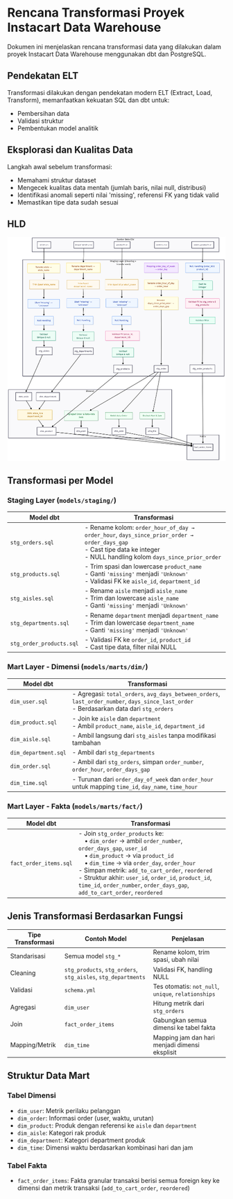 # Rencana Transformasi Proyek Instacart Data Warehouse

Dokumen ini menjelaskan rencana transformasi data yang dilakukan dalam proyek Instacart Data Warehouse menggunakan dbt dan PostgreSQL.

## Pendekatan ELT

Transformasi dilakukan dengan pendekatan modern ELT (Extract, Load, Transform), memanfaatkan kekuatan SQL dan dbt untuk:
- Pembersihan data
- Validasi struktur
- Pembentukan model analitik

## Eksplorasi dan Kualitas Data

Langkah awal sebelum transformasi:
- Memahami struktur dataset
- Mengecek kualitas data mentah (jumlah baris, nilai null, distribusi)
- Identifikasi anomali seperti nilai 'missing', referensi FK yang tidak valid
- Memastikan tipe data sudah sesuai

## HLD
![High level diagram](https://raw.githubusercontent.com/MoHakim-01121/instacart_dataWarehouse/main/image/imagerev.png)

## Transformasi per Model

### Staging Layer (`models/staging/`)

| Model dbt               | Transformasi                                                                 |
|-------------------------|------------------------------------------------------------------------------|
| `stg_orders.sql`        | - Rename kolom: `order_hour_of_day → order_hour`, `days_since_prior_order → order_days_gap`<br>- Cast tipe data ke integer<br>- NULL handling kolom `days_since_prior_order` |
| `stg_products.sql`      | - Trim spasi dan lowercase `product_name`<br>- Ganti `'missing'` menjadi `'Unknown'`<br>- Validasi FK ke `aisle_id`, `department_id` |
| `stg_aisles.sql`        | - Rename `aisle` menjadi `aisle_name`<br>- Trim dan lowercase `aisle_name`<br>- Ganti `'missing'` menjadi `'Unknown'` |
| `stg_departments.sql`   | - Rename `department` menjadi `department_name`<br>- Trim dan lowercase `department_name`<br>- Ganti `'missing'` menjadi `'Unknown'` |
| `stg_order_products.sql`| - Validasi FK ke `order_id`, `product_id`<br>- Cast tipe data, filter nilai NULL |

### Mart Layer - Dimensi (`models/marts/dim/`)

| Model dbt         | Transformasi                                                                           |
|-------------------|----------------------------------------------------------------------------------------|
| `dim_user.sql`    | - Agregasi: `total_orders`, `avg_days_between_orders`, `last_order_number`, `days_since_last_order`<br>- Berdasarkan data dari `stg_orders` |
| `dim_product.sql` | - Join ke `aisle` dan `department`<br>- Ambil `product_name`, `aisle_id`, `department_id` |
| `dim_aisle.sql`   | - Ambil langsung dari `stg_aisles` tanpa modifikasi tambahan                          |
| `dim_department.sql` | - Ambil dari `stg_departments`                                                    |
| `dim_order.sql`   | - Ambil dari `stg_orders`, simpan `order_number`, `order_hour`, `order_days_gap`       |
| `dim_time.sql`    | - Turunan dari `order_day_of_week` dan `order_hour` untuk mapping `time_id`, `day_name`, `time_hour` |

### Mart Layer - Fakta (`models/marts/fact/`)

| Model dbt              | Transformasi                                                                 |
|------------------------|------------------------------------------------------------------------------|
| `fact_order_items.sql` | - Join `stg_order_products` ke:<br> • `dim_order` → ambil `order_number`, `order_days_gap`, `user_id`<br> • `dim_product` → via `product_id`<br> • `dim_time` → via `order_day`, `order_hour`<br>- Simpan metrik: `add_to_cart_order`, `reordered`<br>- Struktur akhir: `user_id`, `order_id`, `product_id`, `time_id`, `order_number`, `order_days_gap`, `add_to_cart_order`, `reordered` |

## Jenis Transformasi Berdasarkan Fungsi

| Tipe Transformasi    | Contoh Model               | Penjelasan                                   |
|----------------------|----------------------------|----------------------------------------------|
| Standarisasi         | Semua model `stg_*`        | Rename kolom, trim spasi, ubah nilai         |
| Cleaning             | `stg_products`, `stg_orders`, `stg_aisles`, `stg_departments` | Validasi FK, handling NULL |
| Validasi             | `schema.yml`               | Tes otomatis: `not_null`, `unique`, `relationships` |
| Agregasi             | `dim_user`                 | Hitung metrik dari `stg_orders`              |
| Join                 | `fact_order_items`         | Gabungkan semua dimensi ke tabel fakta       |
| Mapping/Metrik       | `dim_time`                 | Mapping jam dan hari menjadi dimensi eksplisit |

## Struktur Data Mart

### Tabel Dimensi

- `dim_user`: Metrik perilaku pelanggan
- `dim_order`: Informasi order (user, waktu, urutan)
- `dim_product`: Produk dengan referensi ke `aisle` dan `department`
- `dim_aisle`: Kategori rak produk
- `dim_department`: Kategori department produk
- `dim_time`: Dimensi waktu berdasarkan kombinasi hari dan jam

### Tabel Fakta

- `fact_order_items`: Fakta granular transaksi berisi semua foreign key ke dimensi dan metrik transaksi (`add_to_cart_order`, `reordered`)


